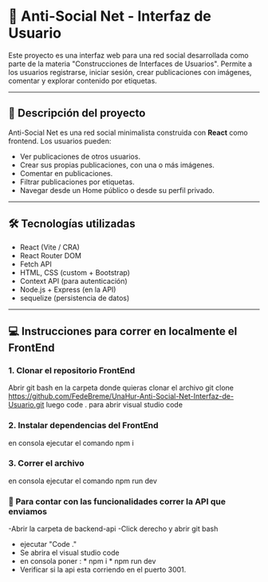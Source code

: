 # 🧠 Anti-Social Net - Interfaz de Usuario

Este proyecto es una interfaz web para una red social desarrollada como parte de la materia "Construcciones de Interfaces de Usuarios". Permite a los usuarios registrarse, iniciar sesión, crear publicaciones con imágenes, comentar y explorar contenido por etiquetas.

---

## 🚀 Descripción del proyecto

Anti-Social Net es una red social minimalista construida con **React** como frontend. Los usuarios pueden:

- Ver publicaciones de otros usuarios.
- Crear sus propias publicaciones, con una o más imágenes.
- Comentar en publicaciones.
- Filtrar publicaciones por etiquetas.
- Navegar desde un Home público o desde su perfil privado.

---

## 🛠️ Tecnologías utilizadas

- React (Vite / CRA)
- React Router DOM
- Fetch API
- HTML, CSS (custom + Bootstrap)
- Context API (para autenticación)
- Node.js + Express (en la API)
- sequelize (persistencia de datos)

---

## 💻 Instrucciones para correr en localmente el FrontEnd

### 1. Clonar el repositorio FrontEnd

Abrir git bash en la carpeta donde quieras clonar el archivo
git clone https://github.com/FedeBreme/UnaHur-Anti-Social-Net-Interfaz-de-Usuario.git
luego code . para abrir visual studio code

### 2. Instalar dependencias del FrontEnd

en consola ejecutar el comando
npm i

### 3. Correr el archivo

en consola ejecutar el comando
npm run dev

### 👾 Para contar con las funcionalidades correr la API que enviamos 

-Abrir la carpeta de backend-api
-Click derecho y abrir git bash
- ejecutar "Code ."
- Se abrira el visual studio code
- en consola poner : * npm i 
                     * npm run dev
- Verificar si la api esta corriendo en el puerto 3001.
